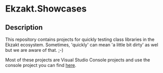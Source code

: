 # Ekzakt.Showcases


## Description
This repository contains projects for quickly testing class libraries in the Ekzakt ecosystem.  Sometimes, 'quickly' can mean 'a little bit dirty' as wel but we are aware of that. ;-)

Most of these projects are Visual Studio Console projects and use the console project you can find [here](https://github.com/Ekzakt/Ekzakt.Templates/tree/master/Ekzakt.Templates.Console). 
